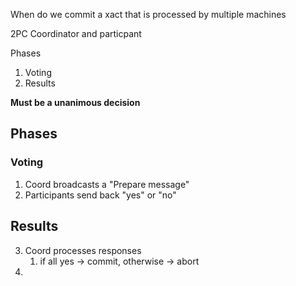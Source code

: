 
When do we commit a xact that is processed by multiple machines

2PC
Coordinator and particpant

Phases
1. Voting
2. Results

**Must be a unanimous decision**
## Phases
### Voting
1. Coord broadcasts a "Prepare message"
2. Participants send back "yes" or "no"

## Results
3. Coord processes responses
	1. if all yes -> commit, otherwise -> abort
4. 
